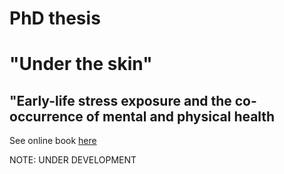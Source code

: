# PhD thesis 

# "Under the skin"
## "Early-life stress exposure and the co-occurrence of mental and physical health

See online book [here](https://seredef.github.io/PhD-thesis/)

NOTE: UNDER DEVELOPMENT